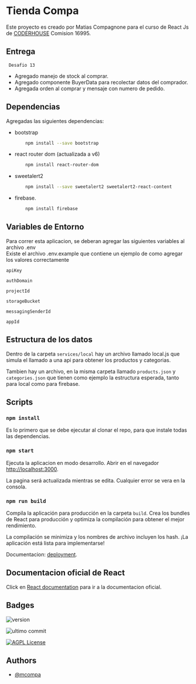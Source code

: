 # Tienda Compa

Este proyecto es creado por Matias Compagnone para el curso de React Js de
 [CODERHOUSE](https://www.coderhouse.com/) Comision 16995.

## Entrega

``` Desafio 13```

- Agregado manejo de stock al comprar.
- Agregado componente BuyerData para recolectar datos del comprador.
- Agregada orden al comprar y mensaje con numero de pedido.


## Dependencias

Agregadas las siguientes dependencias:

- bootstrap 
    ```bash
        npm install --save bootstrap
    ```
- react router dom (actualizada a v6)
    ```bash
        npm install react-router-dom
    ```
- sweetalert2
    ```bash
        npm install --save sweetalert2 sweetalert2-react-content
    ```
- firebase.
    ```bash
        npm install firebase
    ```

## Variables de Entorno

Para correr esta aplicacion, se deberan agregar las siguientes variables al archivo .env \
Existe el archivo .env.example que contiene un ejemplo de como agregar los valores correctamente

`apiKey`

`authDomain`

`projectId`

`storageBucket`

`messagingSenderId`

`appId`


## Estructura de los datos

Dentro de la carpeta `services/local` hay un archivo llamado local.js que simula el 
llamado a una api para obtener los productos y categorias.

Tambien hay un archivo, en la misma carpeta llamado `products.json` y `categories.json` que
tienen como ejemplo la estructura esperada, tanto para local como para firebase.


## Scripts 

### `npm install`

Es lo primero que se debe ejecutar al clonar el repo, para que instale todas 
las dependencias.


### `npm start`

Ejecuta la aplicacion en modo desarrollo. Abrir en el navegador 
[http://localhost:3000](http://localhost:3000).

La pagina será actualizada mientras se edita. Cualquier error se vera en la consola.


### `npm run build`

Compila la aplicación para producción en la carpeta `build`.
Crea los bundles de React para producción y optimiza la compilación 
para obtener el mejor rendimiento.

La compilación se minimiza y los nombres de archivo incluyen los hash.
¡La aplicación está lista para implementarse!

Documentacion: [deployment](https://facebook.github.io/create-react-app/docs/deployment).


## Documentacion oficial de React

Click en [React documentation](https://reactjs.org/) para ir a la documentacion oficial.


## Badges

![version](https://img.shields.io/static/v1?label=Version&message=0.1.12&color=green)

![ultimo commit](https://img.shields.io/github/last-commit/mcompa/tiendacompa)

[![AGPL License](https://img.shields.io/badge/license-AGPL-blue.svg)](http://www.gnu.org/licenses/agpl-3.0)


## Authors

- [@mcompa](https://www.github.com/mcompa)

